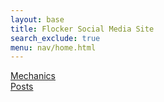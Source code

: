 ```yaml
---
layout: base
title: Flocker Social Media Site
search_exclude: true
menu: nav/home.html
---
```


<!-- Section for Mechanics and Post -->
<div class="flex justify-center mt-8">
    <div class="w-1/2 h-96 bg-mechanics bg-cover bg-center flex items-center justify-center">
        <a href="mechanics.html" class="bg-blue-500 text-white py-2 px-4 rounded text-center">Mechanics</a> <!-- Link to Mechanics page -->
    </div>
    <div class="w-1/2 h-96 bg-post bg-cover bg-center flex items-center justify-center">
        <a href="{{site.baseurl}}/gas/posts" class="bg-green-500 text-white py-2 px-4 rounded text-center">Posts</a> <!-- Link to Post page -->
    </div>
</div>

<style>
    .bg-mechanics {
        background-image: url("https://st5.depositphotos.com/2544079/66999/v/450/depositphotos_669994934-stock-illustration-car-mechanic-car-service-checking.jpg"); /* Replace with your mechanics background image path */
    }
    .bg-post {
        background-image: url('https://bpb-us-w2.wpmucdn.com/voices.uchicago.edu/dist/8/90/files/2019/11/feedback-smallcanvas-1080x675.png'); /* Replace with your post background image path */
    }
</style>
